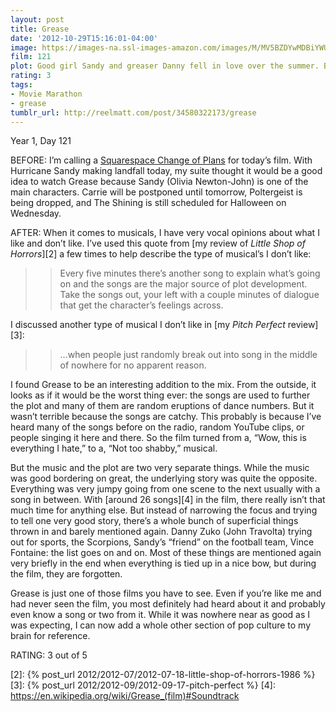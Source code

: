 ```yaml
---
layout: post
title: Grease
date: '2012-10-29T15:16:01-04:00'
image: https://images-na.ssl-images-amazon.com/images/M/MV5BZDYwMDBiYWUtMDU0YS00YzEzLWJhYTctNGU0MDhmMzI4NWUxXkEyXkFqcGdeQXVyNzQ1ODk3MTQ@._V1_UX182_CR0,0,182,268_AL_.jpg
film: 121
plot: Good girl Sandy and greaser Danny fell in love over the summer. But when they unexpectedly discover they’re now in the same high school, will they be able to rekindle their romance?
rating: 3
tags:
- Movie Marathon
- grease
tumblr_url: http://reelmatt.com/post/34580322173/grease
---
```


Year 1, Day 121

BEFORE: I’m calling a [Squarespace Change of Plans][1] for today’s film. With Hurricane Sandy making landfall today, my suite thought it would be a good idea to watch Grease because Sandy (Olivia Newton-John) is one of the main characters. Carrie will be postponed until tomorrow, Poltergeist is being dropped, and The Shining is still scheduled for Halloween on Wednesday.

AFTER: When it comes to musicals, I have very vocal opinions about what I like and don’t like. I’ve used this quote from [my review of *Little Shop of Horrors*][2] a few times to help describe the type of musical’s I don’t like:

>>Every five minutes there’s another song to explain what’s going on and the songs are the major source of plot development. Take the songs out, your left with a couple minutes of dialogue that get the character’s feelings across.

I discussed another type of musical I don’t like in [my *Pitch Perfect* review][3]:

>>…when people just randomly break out into song in the middle of nowhere for no apparent reason.

I found Grease to be an interesting addition to the mix. From the outside, it looks as if it would be the worst thing ever: the songs are used to further the plot and many of them are random eruptions of dance numbers. But it wasn’t terrible because the songs are catchy. This probably is because I’ve heard many of the songs before on the radio, random YouTube clips, or people singing it here and there. So the film turned from a, “Wow, this is everything I hate,” to a, “Not too shabby,” musical.

But the music and the plot are two very separate things. While the music was good bordering on great, the underlying story was quite the opposite. Everything was very jumpy going from one scene to the next usually with a song in between. With [around 26 songs][4] in the film, there really isn’t that much time for anything else. But instead of narrowing the focus and trying to tell one very good story, there’s a whole bunch of superficial things thrown in and barely mentioned again. Danny Zuko (John Travolta) trying out for sports, the Scorpions, Sandy’s “friend” on the football team, Vince Fontaine: the list goes on and on. Most of these things are mentioned again very briefly in the end when everything is tied up in a nice bow, but during the film, they are forgotten.

Grease is just one of those films you have to see. Even if you’re like me and had never seen the film, you most definitely had heard about it and probably even know a song or two from it. While it was nowhere near as good as I was expecting, I can now add a whole other section of pop culture to my brain for reference.

RATING: 3 out of 5

[1]: http://dctvpedia.com/Now_Apologizing_Convention_Attendees#Squarespace.com_Presents:_Change_of_Plans
[2]: {% post_url 2012/2012-07/2012-07-18-little-shop-of-horrors-1986 %}
[3]: {% post_url 2012/2012-09/2012-09-17-pitch-perfect %}
[4]: https://en.wikipedia.org/wiki/Grease_(film)#Soundtrack